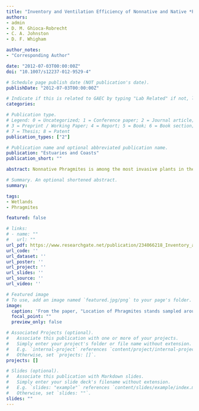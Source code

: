 ```yaml
---
title: "Inventory and Ventilation Efficiency of Nonnative and Native *Phragmites australis* (Common Reed) in Tidal Wetlands of the Chesapeake Bay"
authors:
- admin
- D. M. Ghioca-Robrecht
- C. A. Johnston
- D. F. Whigham

author_notes:
- "Corresponding Author"

date: "2012-07-03T00:00:00Z"
doi: "10.1007/s12237-012-9529-4"

# Schedule page publish date (NOT publication's date).
publishDate: "2012-07-03T00:00:00Z"

# Indicate if this is related to GAEC by typing "Lab Related" if not, leave blank
categories: 

# Publication type.
# Legend: 0 = Uncategorized; 1 = Conference paper; 2 = Journal article;
# 3 = Preprint / Working Paper; 4 = Report; 5 = Book; 6 = Book section;
# 7 = Thesis; 8 = Patent
publication_types: ["2"]

# Publication name and optional abbreviated publication name.
publication: "Estuaries and Coasts"
publication_short: ""

abstract: Nonnative Phragmites is among the most invasive plants in the U.S. Atlantic coast tidal wetlands, whereas the native Phragmites has declined. Native and nonnative patches growing side by side provided an ideal setting for studying mechanisms that enable nonnative Phragmites to be a successful invader. We conducted an inventory followed by genetic analysis and compared differences in growth patterns and ventilation efficiency between adjacent native and nonnative Phragmites stands. Genetic analysis of 212 patches revealed that only 14 were native suggesting that very few native Phragmites populations existed in the study area. Shoot density decreased towards the periphery of native patches, but not in nonnative patches. Ventilation efficiency was 300 % higher per unit area for nonnative than native Phragmites, likely resulting in increased oxidation of the rhizosphere and invasive behavior of nonnative Phragmites. Management of nonnative Phragmites stands should include mechanisms that inhibit pressurized ventilation of shoots.

# Summary. An optional shortened abstract.
summary: 

tags:
- Wetlands
- Phragmites

featured: false

# links:
# - name: ""
#   url: ""
url_pdf: https://www.researchgate.net/publication/234066218_Inventory_and_Ventilation_Efficiency_of_Nonnative_and_Native_Phragmites_australis_Common_Reed_in_Tidal_Wetlands_of_the_Chesapeake_Bay
url_code: ''
url_dataset: ''
url_poster: ''
url_project: ''
url_slides: ''
url_source: ''
url_video: ''

# Featured image
# To use, add an image named `featured.jpg/png` to your page's folder. 
image:
  caption: 'From the paper, "Location of Phragmites stands sampled around Chesapeake Bay. The three insets represent the areas where we identified native Phragmites stands." '
  focal_point: ""
  preview_only: false

# Associated Projects (optional).
#   Associate this publication with one or more of your projects.
#   Simply enter your project's folder or file name without extension.
#   E.g. `internal-project` references `content/project/internal-project/index.md`.
#   Otherwise, set `projects: []`.
projects: []

# Slides (optional).
#   Associate this publication with Markdown slides.
#   Simply enter your slide deck's filename without extension.
#   E.g. `slides: "example"` references `content/slides/example/index.md`.
#   Otherwise, set `slides: ""`.
slides: ""
---
```



